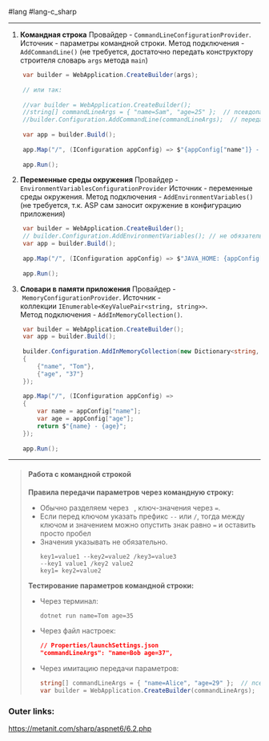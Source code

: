 #lang #lang-c_sharp 

---
1. **Командная строка**
Провайдер - `CommandLineConfigurationProvider`.
Источник - параметры командной строки.
Метод подключения - `AddCommandLine()` (не требуется, достаточно передать конструктору строителя словарь `args` метода `main`)
```csharp
	var builder = WebApplication.CreateBuilder(args);
	
	// или так:
	
	//var builder = WebApplication.CreateBuilder();
	//string[] commandLineArgs = { "name=Sam", "age=25" };  // псевдопараметры командной строки
	//builder.Configuration.AddCommandLine(commandLineArgs);  // передаем параметры в качестве конфигурации
	
	var app = builder.Build();
	 
	app.Map("/", (IConfiguration appConfig) => $"{appConfig["name"]} - {appConfig["age"]}");
	 
	app.Run();
```

2. **Переменные среды окружения**
Провайдер - `EnvironmentVariablesConfigurationProvider`
Источник - переменные среды окружения.
Метод подключения - `AddEnvironmentVariables()` (не требуется, т.к. ASP сам заносит окружение в конфигурацию приложения)

```csharp
	var builder = WebApplication.CreateBuilder();
	// builder.Configuration.AddEnvironmentVariables(); // не обязательно
	var app = builder.Build();
	 
	app.Map("/", (IConfiguration appConfig) => $"JAVA_HOME: {appConfig["JAVA_HOME"] ?? "not set"}");
	 
	app.Run();
```

3. **Словари в памяти приложения**
Провайдер - `MemoryConfigurationProvider`.
Источник - коллекции `IEnumerable<KeyValuePair<string, string>>`. 
Метод подключения - `AddInMemoryCollection()`.

```csharp
	var builder = WebApplication.CreateBuilder();
	var app = builder.Build();
	 
	builder.Configuration.AddInMemoryCollection(new Dictionary<string, string>
	{
	    {"name", "Tom"},
	    {"age", "37"}
	});
	 
	app.Map("/", (IConfiguration appConfig) =>
	{
	    var name = appConfig["name"];
	    var age = appConfig["age"];
	    return $"{name} - {age}";
	});
	 
	app.Run();
```

---

> #### Работа с командной строкой
> 
> **Правила передачи параметров через командную строку:**
> - Обычно разделяем через ` `, ключ-значения через `=`.
> - Если перед ключом указать префикс `--` или `/`, тогда между ключом и значением можно опустить знак равно `=` и оставить просто пробел
> - Значения указывать не обязательно.
> 	```
> 	key1=value1 --key2=value2 /key3=value3
> 	--key1 value1 /key2 value2
> 	key1= key2=value2
> 	```
> 
> **Тестирование параметров командной строки:**
> - Через терминал:
> 	```bash
> 	dotnet run name=Tom age=35
> 	```
> 
> - Через файл настроек:
> 	```json
> 	// Properties/launchSettings.json
> 	"commandLineArgs": "name=Bob age=37",
> 	```
> 
> - Через имитацию передачи параметров:
> 	```csharp
> 	string[] commandLineArgs = { "name=Alice", "age=29" };  // псевдопараметры командной строки
> 	var builder = WebApplication.CreateBuilder(commandLineArgs);
> 	```

### Outer links:
https://metanit.com/sharp/aspnet6/6.2.php